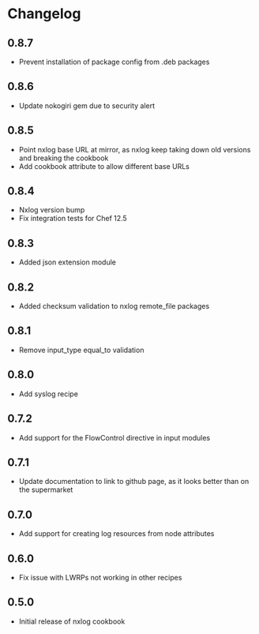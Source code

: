 # Changelog

## 0.8.7

* Prevent installation of package config from .deb packages

## 0.8.6

* Update nokogiri gem due to security alert

## 0.8.5

* Point nxlog base URL at mirror, as nxlog keep taking down old versions and breaking the cookbook
* Add cookbook attribute to allow different base URLs

## 0.8.4

* Nxlog version bump
* Fix integration tests for Chef 12.5

## 0.8.3

* Added json extension module

## 0.8.2

* Added checksum validation to nxlog remote_file packages

## 0.8.1

* Remove input_type equal_to validation

## 0.8.0

* Add syslog recipe

## 0.7.2

* Add support for the FlowControl directive in input modules

## 0.7.1

* Update documentation to link to github page, as it looks better than on the supermarket

## 0.7.0

* Add support for creating log resources from node attributes

## 0.6.0

* Fix issue with LWRPs not working in other recipes

## 0.5.0

* Initial release of nxlog cookbook
